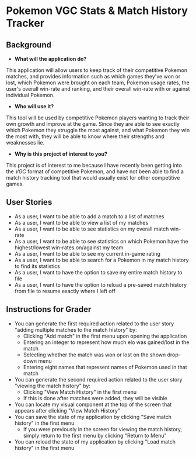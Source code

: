 # Pokemon VGC Stats & Match History Tracker

## Background

- **What will the application do?**

This application will allow users to keep track of their competitive Pokemon matches,
and provides information such as which games they've won or lost, which Pokemon were
brought on each team, Pokemon usage rates, the user's overall win-rate and ranking, 
and their overall win-rate with or against individual Pokemon.

- **Who will use it?**

This tool will be used by competitive Pokemon players wanting to track their own growth 
and improve at the game. Since they are able to see exactly which Pokemon they struggle 
the most against, and what Pokemon they win the most with, they will be able to know 
where their strengths and weaknesses lie. 

- **Why is this project of interest to you?**

This project is of interest to me because I have recently been getting into the *VGC*
format of competitive Pokemon, and have not been able to find a match history tracking 
tool that would usually exist for other competitive games. 

## User Stories

- As a user, I want to be able to add a match to a list of matches
- As a user, I want to be able to view a list of my matches
- As a user, I want to be able to see statistics on my overall match 
win-rate
- As a user, I want to be able to see statistics on which Pokemon have
the highest/lowest win-rates on/against my team
- As a user, I want to be able to see my current in-game rating
- As a user, I want to be able to search for a Pokemon in my match history
to find its statistics
- As a user, I want to have the option to save my entire match history to file
- As a user, I want to have the option to reload a pre-saved match history from file to resume 
exactly where I left off

## Instructions for Grader

- You can generate the first required action related to the user story "adding multiple matches 
to the match history" by: 
  - Clicking "Add match" in the first menu upon opening the application
  - Entering an integer to represent how much elo was gained/lost in the match
  - Selecting whether the match was won or lost on the shown drop-down menu
  - Entering eight names that represent names of Pokemon used in that match
- You can generate the second required action related to the user story "viewing the match history" by:
    - Clicking "View Match History" in the first menu
    - If this is done after matches were added, they will be visible
- You can locate my visual component at the top of the screen that appears after clicking "View Match History"
- You can save the state of my application by clicking "Save match history" in the first menu
  - If you were previously in the screen for viewing the match history, simply return to the first menu by clicking 
"Return to Menu"
- You can reload the state of my application by clicking "Load match history" in the first menu
